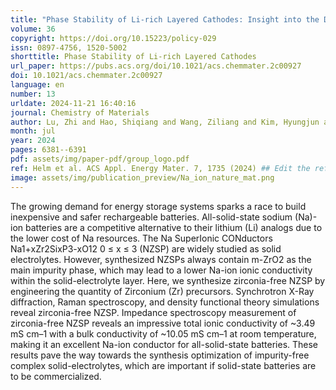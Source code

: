 ```yaml
---
title: "Phase Stability of Li-rich Layered Cathodes: Insight into the Debate over Solid Solutions vs Phase Separation"
volume: 36
copyright: https://doi.org/10.15223/policy-029
issn: 0897-4756, 1520-5002
shorttitle: Phase Stability of Li-rich Layered Cathodes
url_paper: https://pubs.acs.org/doi/10.1021/acs.chemmater.2c00927
doi: 10.1021/acs.chemmater.2c00927
language: en
number: 13
urldate: 2024-11-21 16:40:16
journal: Chemistry of Materials
author: Lu, Zhi and Hao, Shiqiang and Wang, Ziliang and Kim, Hyungjun and Wolverton, Christopher
month: jul
year: 2024
pages: 6381--6391
pdf: assets/img/paper-pdf/group_logo.pdf
ref: Helm et al. ACS Appl. Energy Mater. 7, 1735 (2024) ## Edit the reference to yours
image: assets/img/publication_preview/Na_ion_nature_mat.png
---
```


The growing demand for energy storage systems sparks a race to build inexpensive and safer rechargeable batteries. All-solid-state sodium (Na)-ion batteries are a competitive alternative to their lithium (Li) analogs due to the lower cost of Na resources. The Na SuperIonic CONductors Na1+xZr2SixP3-xO12 0 ≤ x ≤ 3 (NZSP) are widely studied as solid electrolytes. However, synthesized NZSPs always contain m-ZrO2 as the main impurity phase, which may lead to a lower Na-ion ionic conductivity within the solid-electrolyte layer. Here, we synthesize zirconia-free NZSP by engineering the quantity of Zirconium (Zr) precursors. Synchrotron X-Ray diffraction, Raman spectroscopy, and density functional theory simulations reveal zirconia-free NZSP. Impedance spectroscopy measurement of zirconia-free NZSP reveals an impressive total ionic conductivity of ~3.49 mS cm–1 with a bulk conductivity of ~10.05 mS cm–1 at room temperature, making it an excellent Na-ion conductor for all-solid-state batteries. These results pave the way towards the synthesis optimization of impurity-free complex solid-electrolytes, which are important if solid-state batteries are to be commercialized.